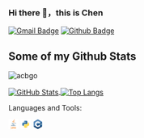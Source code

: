 ### Hi there 👋，this is Chen


[![Gmail Badge](https://img.shields.io/badge/-acbgo@mail.sustech.edu.cn-c14438?style=flat&logo=Gmail&logoColor=white&link=mailto:12011118@mail.sustech.edu.cn)](mailto:12011118@mail.sustech.edu.cn) [![Github Badge](https://img.shields.io/badge/-acbgo-grey?style=flat&logo=github&logoColor=white&link=https://github.com/acbgo/)](https://www.github.com/acbgo/)
## Some of my Github Stats
<p align=left> <img src=https://komarev.com/ghpvc/?username=acbgo alt=acbgo /> </p>


<a href="https://github.com/acbgo">
  <img align="center" alt="GitHub Stats" src="https://github-readme-stats.vercel.app/api?username=acbgo&show_icons=true&include_all_commits=true" />
</a>
<a href="https://github.com/acbgo">
  <img align="center" alt="Top Langs" src="https://github-readme-stats.vercel.app/api/top-langs/?username=acbgo&layout=compact" />
</a>

Languages and Tools:

<code><img height="20" src="https://raw.githubusercontent.com/github/explore/80688e429a7d4ef2fca1e82350fe8e3517d3494d/topics/java/java.png" alt="java"></code>
<code><img height="20" src="https://raw.githubusercontent.com/github/explore/80688e429a7d4ef2fca1e82350fe8e3517d3494d/topics/python/python.png" alt="python"></code>
<code><img height="20" src="https://raw.githubusercontent.com/github/explore/80688e429a7d4ef2fca1e82350fe8e3517d3494d/topics/cpp/cpp.png" alt="cpp"></code>


<!--
**acbgo/acbgo** is a ✨ _special_ ✨ repository because its `README.md` (this file) appears on your GitHub profile.

Here are some ideas to get you started:

- 🔭 I’m currently working on ...
- 🌱 I’m currently learning ...
- 👯 I’m looking to collaborate on ...
- 🤔 I’m looking for help with ...
- 💬 Ask me about ...
- 📫 How to reach me: ...
- 😄 Pronouns: ...
- ⚡ Fun fact: ...
-->
